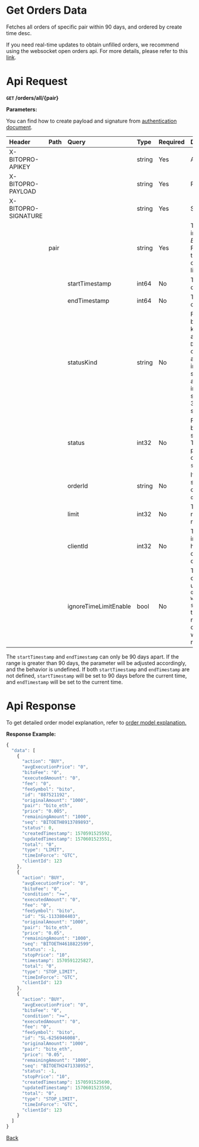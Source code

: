 # Get Orders Data

Fetches all orders of specific pair within 90 days, and ordered by create time desc.

If you need real-time updates to obtain unfilled orders, we recommend using the websocket open orders api. For more details, please refer to this [link](../../../ws/private/open_orders_stream.md).


# Api Request
**`GET` /orders/all/{pair}**

**Parameters:**

You can find how to create payload and signature from [authentication document](../../README.md#api-security-protocol).

| Header              | Path | Query          | Type   | Required | Description                                                                                                                                                                                                                                    | Default           | Range                                 | Example       |
| :------------------ | :--- | :------------- | :----- | :------- | :--------------------------------------------------------------------------------------------------------------------------------------------------------------------------------------------------------------------------------------------- | :---------------- | :------------------------------------ | :------------ |
| X-BITOPRO-APIKEY    |      |                | string | Yes      | API Key                                                                                                                                                                                                                   |                   |                                       |               |
| X-BITOPRO-PAYLOAD   |      |                | string | Yes      | Payload                                                                                                                                                                                                                  |                   |                                       |               |
| X-BITOPRO-SIGNATURE |      |                | string | Yes      | Signature                                                                                                                                                                                                              |                   |                                       |               |
|                     | pair |                | string | Yes      | The trading pair in format ${BASE}\_${QUOTE}, Please follow the [link](https://www.bitopro.com/fees) to check the pair list.                                                                                                                   |                   |                                       | bito\_eth     |
|                     |      | startTimestamp | int64  | No       | The start time of orders.                                                                                                                                                                                                                      | 90 days           |                                       | 1605857448852 |
|                     |      | endTimestamp   | int64  | No       | The end time of orders.                                                                                                                                                                                                                        | current timestamp |                                       | 1605857448852 |
|                     |      | statusKind     | string | No       | Filter order based on status kind, `OPEN` all active orders, `DONE` all finished orders, `ALL` for all. `OPEN` includes order status of -1, 0 and 1, `DONE` includes order status of 2 and 3. For order status, [see](../../../model.md#order-status-explanation) | `ALL`             | `OPEN`, `DONE`, `ALL`                 | ALL           |
|                     |      | status         | int32  | No       | Filter order base on specific status. Take precedence over `statusKind`.                                                                                                                                                                       |                   | See [status](../../../model.md#order-status-explanation) | -1            |
|                     |      | orderId        | string | No       | If specified, list starts with order with id >= `orderId`.                                                                                                                                                                                     |                   |                                       | 6432441674    |
|                     |      | limit          | int32  | No       | The number of records to retrieve.                                                                                                                                                                                                             | 100               | 1 ~ 1000                              | 100           |
|                     |      | clientId       | int32  | No       | This information help users distinguish their orders.                                                                                                                                                                                          |                   | 1 ~ 2147483647                        | 12345         |
| | | ignoreTimeLimitEnable | bool | No | This parameter can only be used with the `query orders with OPEN status`. If set to true, it will respond with all open orders without a time range limitation. | | | false |

The `startTimestamp` and `endTimestamp` can only be 90 days apart. If the range is greater than 90 days, the parameter will be adjusted accordingly, and the behavior is undefined. If both `startTimestamp` and `endTimestamp` are not defined, `startTimestamp` will be set to 90 days before the current time, and `endTimestamp` will be set to the current time.

# Api Response

To get detailed order model explanation, refer to [order model explanation.](../../../model.md#order-model-explanation)

**Response Example:**
```javascript
{
  "data": [
    {
      "action": "BUY",
      "avgExecutionPrice": "0",
      "bitoFee": "0",
      "executedAmount": "0",
      "fee": "0",
      "feeSymbol": "bito",
      "id": "887521192",
      "originalAmount": "1000",
      "pair": "bito_eth",
      "price": "0.005",
      "remainingAmount": "1000",
      "seq": "BITOETH8913789893",
      "status": 0,
      "createdTimestamp": 1570591525592,
      "updatedTimestamp": 1570601523551,
      "total": "0",
      "type": "LIMIT",
      "timeInForce": "GTC",
      "clientId": 123
    },
    {
      "action": "BUY",
      "avgExecutionPrice": "0",
      "bitoFee": "0",
      "condition": ">=",
      "executedAmount": "0",
      "fee": "0",
      "feeSymbol": "bito",
      "id": "SL-1133804403",
      "originalAmount": "1000",
      "pair": "bito_eth",
      "price": "0.05",
      "remainingAmount": "1000",
      "seq": "BITOETH4618822599",
      "status": -1,
      "stopPrice": "10",
      "timestamp": 1570591225827,
      "total": "0",
      "type": "STOP_LIMIT",
      "timeInForce": "GTC",
      "clientId": 123
    },
    {
      "action": "BUY",
      "avgExecutionPrice": "0",
      "bitoFee": "0",
      "condition": ">=",
      "executedAmount": "0",
      "fee": "0",
      "feeSymbol": "bito",
      "id": "SL-6256946008",
      "originalAmount": "1000",
      "pair": "bito_eth",
      "price": "0.05",
      "remainingAmount": "1000",
      "seq": "BITOETH2471338952",
      "status": -1,
      "stopPrice": "10",
      "createdTimestamp": 1570591525690,
      "updatedTimestamp": 1570601523550,
      "total": "0",
      "type": "STOP_LIMIT",
      "timeInForce": "GTC",
      "clientId": 123
    }
  ]
}
```
[Back](README.md)